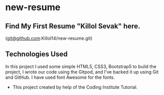 # new-resume
## Find My First Resume "Killol Sevak" here.
 (git@github.com:Killol14/new-resume.git)
 
## Technologies Used

 In this project I used some simple HTML5, CSS3, Bootstrap5 to build the project, I wrote our code using the Gitpod, and I've backed it up using Git and GitHub.
 I have used font Awesome for the fonts. 

 * This project created by help of the Coding Institute Tutorial.

